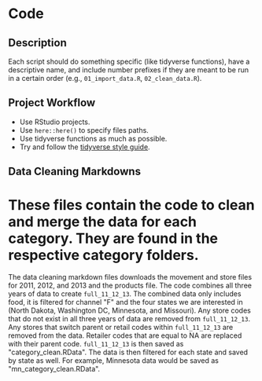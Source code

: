 Code
================

## Description

Each script should do something specific (like tidyverse functions),
have a descriptive name, and include number prefixes if they are meant
to be run in a certain order (e.g., `01_import_data.R`,
`02_clean_data.R`).

## Project Workflow

  - Use RStudio projects.
  - Use `here::here()` to specify files paths.
  - Use tidyverse functions as much as possible.
  - Try and follow the [tidyverse style
    guide](https://style.tidyverse.org).

## Data Cleaning Markdowns
# These files contain the code to clean and merge the data for each category. They are found in the respective category folders. 
The data cleaning markdown files downloads the movement and store files for 2011, 2012, and 2013 and the products file. The code combines all three years of data to create `full_11_12_13`. The combined data only includes food, it is filtered for channel "F" and the four states we are interested in (North Dakota, Washington DC, Minnesota, and Missouri). Any store codes that do not exist in all three years of data are removed from `full_11_12_13`.  Any stores that switch parent or retail codes within `full_11_12_13` are removed from the data. Retailer codes that are equal to NA are replaced with their parent code. `full_11_12_13` is then saved as "category_clean.RData". The data is then filtered for each state and saved by state as well. For example, Minnesota data would be saved as "mn_category_clean.RData". 









